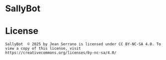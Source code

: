 # SallyBot

# License

    SallyBot  © 2025 by Jean Serrano is licensed under CC BY-NC-SA 4.0. To view a copy of this license, visit https://creativecommons.org/licenses/by-nc-sa/4.0/
